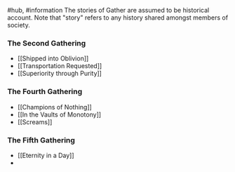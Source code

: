 #hub, #information 
The stories of Gather are assumed to be historical account. Note that "story" refers to any history shared amongst members of society. 

### The Second Gathering
- [[Shipped into Oblivion]]
- [[Transportation Requested]]
- [[Superiority through Purity]]

### The Fourth Gathering 
- [[Champions of Nothing]]
- [[In the Vaults of Monotony]]
- [[Screams]]

### The Fifth Gathering
- [[Eternity in a Day]]
- 